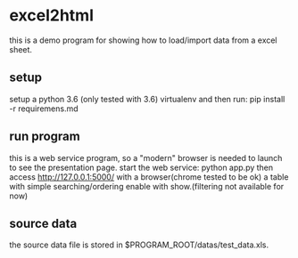 # excel2html
this is a demo program for showing how to load/import data from a
excel sheet.

## setup
setup a python 3.6 (only tested with 3.6) virtualenv
and then run:
    pip install -r requiremens.md

## run program
this is a web service program, so a "modern" browser is needed to
launch to see the presentation page.
start the web service:
    python app.py
then access http://127.0.0.1:5000/ with a browser(chrome tested to
be ok)
a table with simple searching/ordering enable with show.(filtering
not available for now)

## source data
the source data file is stored in $PROGRAM_ROOT/datas/test_data.xls.
